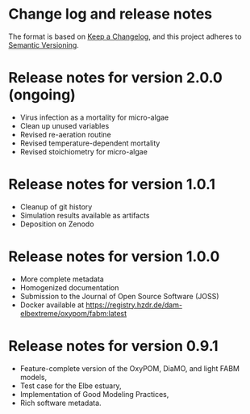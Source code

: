 <!--
SPDX-FileCopyrightText: 2025 Helmholtz-Zentrum hereon GmbH
SPDX-License-Identifier: CC0-1.0
SPDX-FileContributor: Carsten Lemmen <carsten.lemmen@hereon.de>
-->

# Change log and release notes

The format is based on [Keep a Changelog](https://keepachangelog.com/en/1.1.0/),
and this project adheres to [Semantic Versioning](https://semver.org/spec/v2.0.0.html).

# Release notes for version 2.0.0 (ongoing)

- Virus infection as a mortality for micro-algae
- Clean up unused variables
- Revised re-aeration routine
- Revised temperature-dependent mortality
- Revised stoichiometry for micro-algae

# Release notes for version 1.0.1

- Cleanup of git history
- Simulation results available as artifacts
- Deposition on Zenodo

# Release notes for version 1.0.0

- More complete metadata
- Homogenized documentation
- Submission to the Journal of Open Source Software (JOSS)
- Docker available at https://registry.hzdr.de/dam-elbextreme/oxypom/fabm:latest

# Release notes for version 0.9.1

- Feature-complete version of the OxyPOM, DiaMO, and light FABM models,
- Test case for the Elbe estuary,
- Implementation of Good Modeling Practices,
- Rich software metadata.
